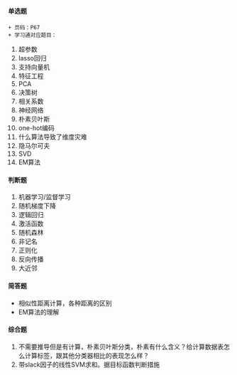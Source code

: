 #### 单选题
	+ 页码：P67
	+ 学习通对应题目：
1. 超参数
5. lasso回归
10. 支持向量机
11. 特征工程
12. PCA
13. 决策树
14. 相关系数
15. 神经网络
16. 朴素贝叶斯
17. one-hot编码
18. 什么算法导致了维度灾难
19. 隐马尔可夫
20. SVD
21. EM算法
#### 判断题
1. 机器学习/监督学习
2. 随机梯度下降
3. 逻辑回归
4. 激活函数
5. 随机森林
6. 非记名
7. 正则化
8. 反向传播
9. 大近邻
#### 简答题
+ 相似性距离计算，各种距离的区别
+ EM算法的理解
#### 综合题
1. 不需要推导但是有计算，朴素贝叶斯分类，朴素有什么含义？给计算数据表怎么计算标签，跟其他分类器相比的表现怎么样？
2. 带slack因子的线性SVM求和。据目标函数判断措施